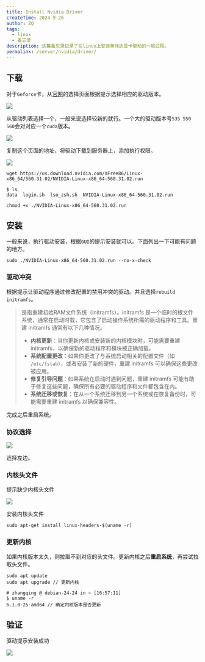 ```yaml
---
title: Install Nvidia Driver
createTime: 2024-9-26
author: ZQ
tags:
  - linux
  - 备忘录
description: 这篇备忘录记录了在linux上安装英伟达显卡驱动的一般过程。
permalink: /server/nvidia/driver/
---
```


## 下载

对于`Geforce`卡，从[官网](https://www.nvidia.com/en-us/geforce/drivers/)的选择页面根据提示选择相应的驱动版本。

![](https://alicloud-pic.oss-cn-shanghai.aliyuncs.com/BlogImg/Server/NvidiaDriver/Driver%20Selection.png)

从驱动列表选择一个，一般来说选择较新的就行。一个大的驱动版本号`535 550 560`会对对应一个`cuda`版本。

![](https://alicloud-pic.oss-cn-shanghai.aliyuncs.com/BlogImg/Server/NvidiaDriver/Driver%20Results.png)

复制这个页面的地址，将驱动下载到服务器上，添加执行权限。

![](https://alicloud-pic.oss-cn-shanghai.aliyuncs.com/BlogImg/Server/NvidiaDriver/Address.png)

```shell
wget https://us.download.nvidia.com/XFree86/Linux-x86_64/560.31.02/NVIDIA-Linux-x86_64-560.31.02.run
```

```shell
$ ls
data  login.sh  lso_zsh.sh  NVIDIA-Linux-x86_64-560.31.02.run

chmod +x ./NVIDIA-Linux-x86_64-560.31.02.run
```

## 安装

一般来说，执行驱动安装，根据`GUI`的提示安装就可以。下面列出一下可能有问题的地方。

```shell
sudo ./NVIDIA-Linux-x86_64-560.31.02.run --no-x-check
```

### 驱动冲突

根据提示让驱动程序通过修改配置的禁用冲突的驱动。并且选择`rebuild initramfs`。

>是指重建初始RAM文件系统（initramfs）。initramfs 是一个临时的根文件系统，通常在启动时载，它包含了启动操作系统所需的驱动程序和工具。重建 initramfs 通常有以下几种情况。
> +  **内核更新**：当你更新内核或安装新的内核模块时，可能需要重建 initramfs，以确保新的驱动程序和模块被正确加载。
> + **系统配置更改**：如果你更改了与系统启动相关的配置文件（如 `/etc/fstab`），或者安装了新的硬件，重建 initramfs 可以确保这些更改被应用。
> + **修复引导问题**：如果系统在启动时遇到问题，重建 initramfs 可能有助于修复这些问题，确保所有必要的驱动程序和文件都包含在内。
> + **系统迁移或恢复**：在从一个系统迁移到另一个系统或在恢复备份时，可能需要重建 initramfs 以确保兼容性。

完成之后重启系统。

### 协议选择

![](https://alicloud-pic.oss-cn-shanghai.aliyuncs.com/BlogImg/Server/NvidiaDriver/License.png)

选择左边。

### 内核头文件

提示缺少内核头文件

![](https://alicloud-pic.oss-cn-shanghai.aliyuncs.com/BlogImg/Server/NvidiaDriver/KernelHeader.png)

安装内核头文件

```shell
sudo apt-get install linux-headers-$(uname -r)
```

### 更新内核

如果内核版本太久，则拉取不到对应的头文件。更新内核之后**重启系统**，再尝试拉取头文件。

```shell
sudo apt update
sudo apt upgrade // 更新内核
```

```shell
# zhangqing @ debian-24-24 in ~ [16:57:11]
$ uname -r
6.1.0-25-amd64 // 确定内核版本是否更新
```

## 验证

驱动提示安装成功

![](https://alicloud-pic.oss-cn-shanghai.aliyuncs.com/BlogImg/Server/NvidiaDriver/Verify.png)